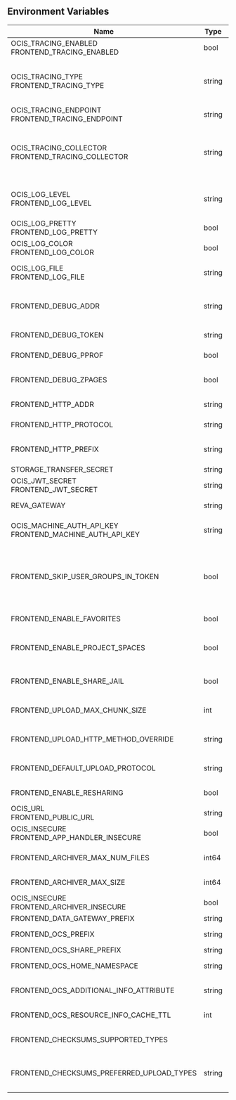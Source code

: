 ## Environment Variables

| Name | Type | Default Value | Description |
|------|------|---------------|-------------|
| OCIS_TRACING_ENABLED<br/>FRONTEND_TRACING_ENABLED | bool | false | Activates tracing.|
| OCIS_TRACING_TYPE<br/>FRONTEND_TRACING_TYPE | string |  | The type of tracing. Defaults to "", which is the same as "jaeger". Allowed tracing types are "jaeger" and "" as of now.|
| OCIS_TRACING_ENDPOINT<br/>FRONTEND_TRACING_ENDPOINT | string |  | The endpoint of the tracing agent.|
| OCIS_TRACING_COLLECTOR<br/>FRONTEND_TRACING_COLLECTOR | string |  | The HTTP endpoint for sending spans directly to a collector, i.e. http://jaeger-collector:14268/api/traces. Only used if the tracing endpoint is unset.|
| OCIS_LOG_LEVEL<br/>FRONTEND_LOG_LEVEL | string |  | The log level. Valid values are: "panic", "fatal", "error", "warn", "info", "debug", "trace".|
| OCIS_LOG_PRETTY<br/>FRONTEND_LOG_PRETTY | bool | false | Activates pretty log output.|
| OCIS_LOG_COLOR<br/>FRONTEND_LOG_COLOR | bool | false | Activates colorized log output.|
| OCIS_LOG_FILE<br/>FRONTEND_LOG_FILE | string |  | The path to the log file. Activates logging to this file if set.|
| FRONTEND_DEBUG_ADDR | string | 127.0.0.1:9141 | Bind address of the debug server, where metrics, health, config and debug endpoints will be exposed.|
| FRONTEND_DEBUG_TOKEN | string |  | Token to secure the metrics endpoint|
| FRONTEND_DEBUG_PPROF | bool | false | Enables pprof, which can be used for profiling|
| FRONTEND_DEBUG_ZPAGES | bool | false | Enables zpages, which can be used for collecting and viewing in-memory traces.|
| FRONTEND_HTTP_ADDR | string | 127.0.0.1:9140 | The address of the http service.|
| FRONTEND_HTTP_PROTOCOL | string | tcp | The transport protocol of the http service.|
| FRONTEND_HTTP_PREFIX | string |  | The Path prefix where the frontend can be accessed (defaults to /).|
| STORAGE_TRANSFER_SECRET | string |  | |
| OCIS_JWT_SECRET<br/>FRONTEND_JWT_SECRET | string |  | The secret to mint and validate jwt tokens.|
| REVA_GATEWAY | string | 127.0.0.1:9142 | The CS3 gateway endpoint.|
| OCIS_MACHINE_AUTH_API_KEY<br/>FRONTEND_MACHINE_AUTH_API_KEY | string |  | Machine auth API key used for accessing the 'auth-machine' service.|
| FRONTEND_SKIP_USER_GROUPS_IN_TOKEN | bool | false | Disables the encoding of the user's group memberships in the reva access token. This reduces token size, especially when users are members of a large number of groups.|
| FRONTEND_ENABLE_FAVORITES | bool | false | Disables the support for favorites in the frontend.|
| FRONTEND_ENABLE_PROJECT_SPACES | bool | true | Indicates to clients that project spaces are supposed to be made available.|
| FRONTEND_ENABLE_SHARE_JAIL | bool | true | Indicates to clients that the share jail is supposed to be used.|
| FRONTEND_UPLOAD_MAX_CHUNK_SIZE | int | 100000000 | Sets the max chunk sizes for uploads via the frontend.|
| FRONTEND_UPLOAD_HTTP_METHOD_OVERRIDE | string |  | Advise TUS to replace PATCH requests by POST requests.|
| FRONTEND_DEFAULT_UPLOAD_PROTOCOL | string | tus | The default upload protocol to use in the frontend (e.g. tus).|
| FRONTEND_ENABLE_RESHARING | bool | false | Disables the support for resharing in the frontend.|
| OCIS_URL<br/>FRONTEND_PUBLIC_URL | string | https://localhost:9200 | The public facing url of the ocis frontend.|
| OCIS_INSECURE<br/>FRONTEND_APP_HANDLER_INSECURE | bool | false | Allow insecure connections to the frontend.|
| FRONTEND_ARCHIVER_MAX_NUM_FILES | int64 | 10000 | Max number of files that can be packed into an archive.|
| FRONTEND_ARCHIVER_MAX_SIZE | int64 | 1073741824 | Max size of the zip archive the archiver can create.|
| OCIS_INSECURE<br/>FRONTEND_ARCHIVER_INSECURE | bool | false | Allow insecure connections to the archiver.|
| FRONTEND_DATA_GATEWAY_PREFIX | string | data | |
| FRONTEND_OCS_PREFIX | string | ocs | Path prefix for the ocs service|
| FRONTEND_OCS_SHARE_PREFIX | string | /Shares | Path prefix for shares.|
| FRONTEND_OCS_HOME_NAMESPACE | string | /users/{{.Id.OpaqueId}} | Homespace namespace identifier.|
| FRONTEND_OCS_ADDITIONAL_INFO_ATTRIBUTE | string | {{.Mail}} | Additional information attribute for the user (e.g. {{.Mail}}|
| FRONTEND_OCS_RESOURCE_INFO_CACHE_TTL | int | 0 | Max TTL for the resource info cache|
| FRONTEND_CHECKSUMS_SUPPORTED_TYPES |  | [sha1 md5 adler32] | Supported checksum types to be announced to the client (e.g. md5)|
| FRONTEND_CHECKSUMS_PREFERRED_UPLOAD_TYPES | string |  | Preferred checksum types to be announced to the client for uploads (e.g. md5)|